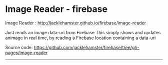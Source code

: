 # Image Reader - firebase

Image Reader : http://jacklehamster.github.io/firebase/image-reader

Just reads an image data-uri from Firebase
This simply shows and updates animage in real time, by reading a Firebase location containing a data-uri

Source code: https://github.com/jacklehamster/firebase/tree/gh-pages/image-reader

_______


